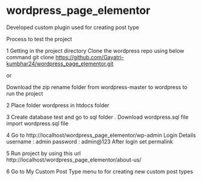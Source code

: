 # wordpress_page_elementor

Developed custom plugin used for creating post type

Process to test the project

1 Getting in the project directory 
Clone the wordpress repo using below command
git clone https://github.com/Gayatri-kumbhar24/wordpress_page_elementor.git

or

Download the zip rename folder from wordpress-master to wordpress to run the project 

2 Place folder wordpress in htdocs folder

3 Create database test and go to sql folder . Download wordpress.sql file
import wordpress.sql file

4 Go to http://localhost/wordpress_page_elementor/wp-admin 
Login Details
username : admin
password : admin@123
After login set permalink 

5 Run project by using this url http://localhost/wordpress_page_elementor/about-us/

6 Go to My Custom Post Type menu to for creating new custom post types
